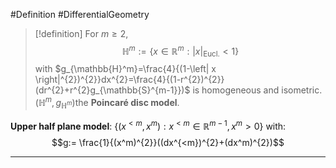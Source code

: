 #Definition #DifferentialGeometry 

> [!definition]
> For $m\geq 2$, 
> $$\mathbb{H}^m:=\{ x\in \mathbb{R}^m:\left| x \right| _{\text{Eucl}.}<1 \}$$with $g_{\mathbb{H}^m}=\frac{4}{(1-\left| x \right|^{2})^{2}}dx^{2}=\frac{4}{(1-r^{2})^{2}}(dr^{2}+r^{2}g_{\mathbb{S}^{m-1}})$  is homogeneous and isometric. 
> $(\mathbb{H}^m,g_{\mathbb{H}^m})$the **Poincaré disc model**.

**Upper half plane model**: $\{ (x^{<m},x^m): x^{<m}\in \mathbb{R}^{m-1},x^m>0 \}$ with: $$g:= \frac{1}{(x^m)^{2}}((dx^{<m})^{2}+(dx^m)^{2})$$

---
